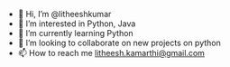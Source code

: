 - 👋 Hi, I’m @litheeshkumar
- 👀 I’m interested in Python, Java
- 🌱 I’m currently learning Python
- 💞️ I’m looking to collaborate on new projects on python
- 📫 How to reach me litheesh.kamarthi@gmail.com

<!---
litheeshkumar/litheeshkumar is a ✨ special ✨ repository because its `README.md` (this file) appears on your GitHub profile.
You can click the Preview link to take a look at your changes.
--->
